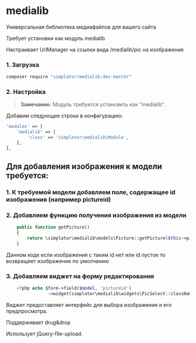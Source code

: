 # medialib

Универсальная библиотека медиафайлов для вашего сайта

Требует установки как модуль medialib

Настраивает UrlManager на ссылки вида /medialib/pic<picid> на изображения

### 1. Загрузка

```bash
composer require "simplator/medialib:dev-master"
```

### 2. Настройка

> **Замечание:** Модуль требуется установить как "medialib".

Добавим следующие строки в конфигурацию:

```php
'modules' => [
    'medialib' => [
        'class' => 'simplator\medialib\Module',
    ],
],
```

## Для добавления изображения к модели требуется:

### 1. К требуемой модели добавляем поле, содержащее id изображения (например pictureid)

### 2. Добавляем функцию получения изображения из модели
```php
    public function getPicture()
    {
        return \simplator\medialib\models\Picture::getPicture($this->pictureid);
    }
```
Данном коде если изображения с таким id нет или id пустое то возвращяет изображение по умолчанию

### 3. Добавляем виджет на форму редактирования
```php
    <?php echo $form->field($model, 'pictureid')
                ->widget(simplator\medialib\widgets\PicSelect::className()) ?>
```

Виджет предоставляет интерфейс для выбора изображения и его предпросмотра.

Поддерживает drug&drop

Использует jQuery-file-upload.